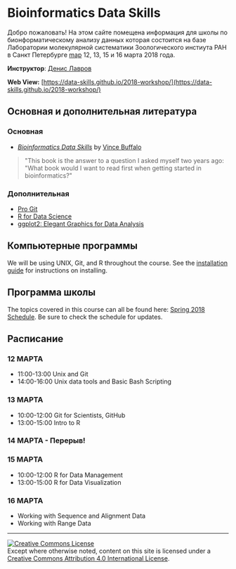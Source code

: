 # Bioinformatics Data Skills

Добро пожаловать! На этом сайте помещена информация для школы по бионформатическому анализу данных 
которая состоится на базе Лаборатории молекулярной систематики Зоологического инстиута РАН в 
Санкт Петербурге [map](https://goo.gl/maps/mAWL98JkXQR2) 12, 13, 15 и 16 марта 2018 года. 

**Инструктор**: [Денис Лавров](http://www.eeob.iastate.edu/people/dennis-lavrov)

**Web View:** [https://data-skills.github.io/2018-workshop/](https://data-skills.github.io/2018-workshop/)

## Основная и дополнительная литература
### Основная
* [*Bioinformatics Data Skills*](http://shop.oreilly.com/product/0636920030157.do) by [Vince Buffalo](https://github.com/vsbuffalo)
> "This book is the answer to a question I asked myself two years ago: "What book would I want to read first when getting started 
> in bioinformatics?"

### Дополнительная
* [Pro Git](https://git-scm.com/book/en/v2)
* [R for Data Science](http://r4ds.had.co.nz/)
* [ggplot2: Elegant Graphics for Data Analysis](https://github.com/hadley/ggplot2-book)

## Компьютерные программы

We will be using UNIX, Git, and R throughout the course. See the [installation guide](https://data-skills.github.io/2018-workshop/install) for instructions on installing.  

## Программа школы

The topics covered in this course can all be found here: [Spring 2018 Schedule](https://data-skills.github.io/2018-workshop/schedule).
Be sure to check the schedule for updates.

## Расписание

### 12 МАРТА
* 11:00-13:00 Unix and Git
* 14:00-16:00 Unix data tools and Basic Bash Scripting

### 13 МАРТА
* 10:00-12:00 Git for Scientists, GitHub
* 13:00-15:00 Intro to R

### 14 МАРТА - Перерыв!

### 15 МАРТА
* 10:00-12:00 R for Data Management
* 13:00-15:00 R for Data Visualization

### 16 МАРТА 
* Working with Sequence and Alignment Data
* Working with Range Data

---
<a rel="license" href="http://creativecommons.org/licenses/by/4.0/"><img alt="Creative Commons License" style="border-width:0" src="https://i.creativecommons.org/l/by/4.0/88x31.png" /></a><br />Except where otherwise noted, content on this site is licensed under a <a rel="license" href="http://creativecommons.org/licenses/by/4.0/">Creative Commons Attribution 4.0 International License</a>.
